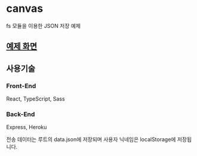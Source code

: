# canvas
fs 모듈을 이용한 JSON 저장 예제

## [예제 화면](http://recordboy-canvas.herokuapp.com/)

## 사용기술
### Front-End
React, TypeScript, Sass

### Back-End
Express, Heroku

전송 데이터는 루트의 data.json에 저장되며 사용자 닉네임은 localStorage에 저장됩니다.
